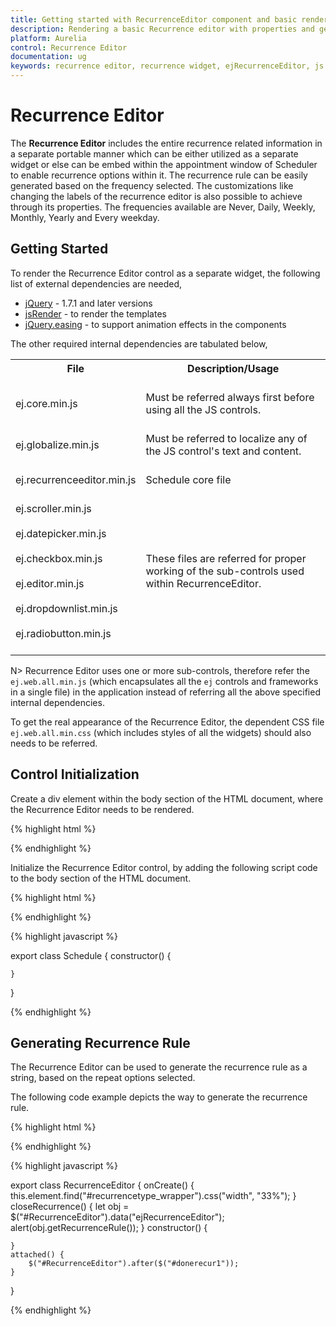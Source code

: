 ```yaml
---
title: Getting started with RecurrenceEditor component and basic render.	 	
description: Rendering a basic Recurrence editor with properties and generate the recurrence rule for Recurrence editor.
platform: Aurelia
control: Recurrence Editor
documentation: ug
keywords: recurrence editor, recurrence widget, ejRecurrenceEditor, js recurrence editor
---
```

# Recurrence Editor

The **Recurrence Editor** includes the entire recurrence related information in a separate portable manner which can be either utilized as a separate widget or else can be embed within the appointment window of Scheduler to enable recurrence options within it. The recurrence rule can be easily generated based on the frequency selected. The customizations like changing the labels of the recurrence editor is also possible to achieve through its properties. The frequencies available are Never, Daily, Weekly, Monthly, Yearly and Every weekday.

## Getting Started

To render the Recurrence Editor control as a separate widget, the following list of external dependencies are needed,

* [jQuery](http://jquery.com) - 1.7.1 and later versions
* [jsRender](https://github.com/borismoore/jsrender) - to render the templates
* [jQuery.easing](http://gsgd.co.uk/sandbox/jquery/easing) - to support animation effects in the components

The other required internal dependencies are tabulated below,

<table>
    <tr>
        <th>File<br/><br/></th>
        <th>Description/Usage<br/><br/></th>
    </tr>
    <tr>
        <td>ej.core.min.js<br/><br/></td>
        <td>Must be referred always first before using all the JS controls.<br/><br/></td>
    </tr>
    <tr>
        <td>ej.globalize.min.js<br/><br/></td>
        <td>Must be referred to localize any of the JS control's text and content.<br/><br/></td>
    </tr>
    <tr>
        <td>ej.recurrenceeditor.min.js<br/><br/></td>
        <td>Schedule core file<br/><br/></td>
    </tr>
    <tr>
        <td>ej.scroller.min.js<br/><br/>ej.datepicker.min.js<br/><br/>ej.checkbox.min.js<br/><br/>ej.editor.min.js<br/><br/>ej.dropdownlist.min.js<br/><br/>ej.radiobutton.min.js<br/><br/></td>
        <td>These files are referred for proper working of the sub-controls used within RecurrenceEditor.<br/><br/></td>
    </tr>
</table>


N> Recurrence Editor uses one or more sub-controls, therefore refer the `ej.web.all.min.js` (which encapsulates all the `ej` controls and frameworks in a single file) in the application instead of referring all the above specified internal dependencies. 

To get the real appearance of the Recurrence Editor, the dependent CSS file `ej.web.all.min.css` (which includes styles of all the widgets) should also needs to be referred.

## Control Initialization

Create a div element within the body section of the HTML document, where the Recurrence Editor needs to be rendered.

{% highlight html %}

<template>
    <div>
        <ej-recurrence-editor id="RecurrenceEditor"></ej-recurrence-editor>
    </div>
</template>

{% endhighlight %}

Initialize the Recurrence Editor control, by adding the following script code to the body section of the HTML document.

{% highlight html %}

<template>
    <div>
        <ej-recurrence-editor id="RecurrenceEditor"></ej-recurrence-editor>
    </div>
</template>

{% endhighlight %}

{% highlight javascript %}

export class Schedule {
    constructor() {

    }
}

{% endhighlight %}

## Generating Recurrence Rule

The Recurrence Editor can be used to generate the recurrence rule as a string, based on the repeat options selected.

The following code example depicts the way to generate the recurrence rule.

{% highlight html %}

<template>
    <div>
        <ej-recurrence-editor id="RecurrenceEditor" e-selected-recurrence-type="2" e-on-create.trigger="onCreate($event)"></ej-recurrence-editor>
        <ej-button e-width="155px" e-height="35px" e-on-click.trigger="closeRecurrence($event)"></ej-button>
    </div>
</template>

{% endhighlight %}

{% highlight javascript %}

export class RecurrenceEditor {
    onCreate() {
        this.element.find("#recurrencetype_wrapper").css("width", "33%");
    }
    closeRecurrence() {
        let obj = $("#RecurrenceEditor").data("ejRecurrenceEditor");
        alert(obj.getRecurrenceRule());
    }
    constructor() {

    }
    attached() {
        $("#RecurrenceEditor").after($("#donerecur1"));
    }
}

{% endhighlight %}
